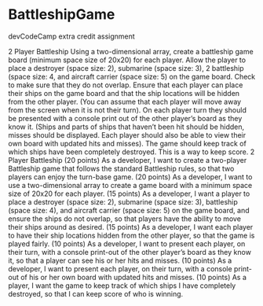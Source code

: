# BattleshipGame
devCodeCamp extra credit assignment

2 Player Battleship
Using a two-dimensional array, create a battleship game board (minimum space size of 20x20) for each player. 
Allow the player to place a destroyer (space size: 2), submarine (space size: 3), 2 battleship (space size: 4, and aircraft carrier (space size: 5) on the game board. Check to make sure that they do not overlap. 
Ensure that each player can place their ships on the game board and that the ship locations will be hidden from the other player. (You can assume that each player will move away from the screen when it is not their turn). 
On each player turn they should be presented with a console print out of the other player’s board as they know it. (Ships and parts of ships that haven’t been hit should be hidden, misses should be displayed. Each player should also be able to view their own board with updated hits and misses).
The game should keep track of which ships have been completely destroyed. This is a way to keep score.
2 Player Battleship
(20 points) As a developer, I want to create a two-player Battleship game that follows the standard Battleship rules, so that two players can enjoy the turn-base game.
(20 points) As a developer, I want to use a two-dimensional array to create a game board with a minimum space size of 20x20 for each player. 
(15 points) As a developer, I want a player to place a destroyer (space size: 2), submarine (space size: 3), battleship (space size: 4), and aircraft carrier (space size: 5) on the game board, and ensure the ships do not overlap, so that players have the ability to move their ships around as desired. 
(15 points) As a developer, I want each player to have their ship locations hidden from the other player, so that the game is played fairly.
(10 points) As a developer, I want to present each player, on their turn, with a console print-out of the other player’s board as they know it, so that a player can see his or her hits and misses. 
(10 points) As a developer, I want to present each player, on their turn, with a console print-out of his or her own board with updated hits and misses.
(10 points) As a player, I want the game to keep track of which ships I have completely destroyed, so that I can keep score of who is winning. 
